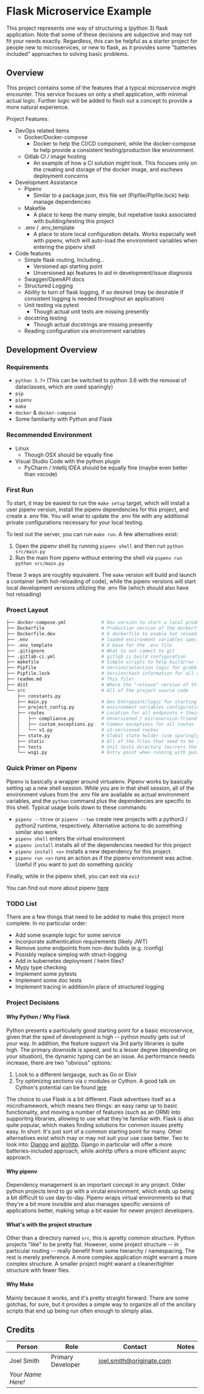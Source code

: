# Flask Microservice Example

This project represents one way of structuring a (python 3) flask application. Note that some of these decisions are subjective and may not fit your needs exactly. Regardless, this can be helpful as a starter project for people new to microservices, or new to flask, as it provides some "batteries included" approaches to solving basic problems.

## Overview

This project contains some of the features that a typical microservice might encounter. This service focsues on only a shell application, with minimal actual logic. Further logic will be added to flesh out a concept to provide a more natural experience.

Project Features:

* DevOps related items
  * Docker/Docker-compose
    * Docker to help the CI/CD component, while the docker-compose to help provide a consistent testing/production like environment.
  * Gitlab CI / image hosting
    * An example of how a CI solution _might_ look. This focuses only on the creating and storage of the docker image, and eschews deployment concerns
* Development Assistance
  * Pipenv
    * Similar to a package.json, this file set (Pipfile/Pipfile.lock) help manage dependencies
  * Makefile
    * A place to keep the many simple, but repetative tasks associated with building/testing this project
  * .env / .env_template
    * A place to store local configuration details. Works especially well with pipenv, which will auto-load the environment variables when entering the pipenv shell
* Code features
  * Simple flask routing, Including...
    * Versioned api starting point
    * Unversioned api features to aid in development/issue diagnosis
  * Swagger/OpenAPI docs
  * Structured Logging
  * Ability to turn of flask logging, if so desired (may be desirable if consistent logging is needed throughout an application)
  * Unit testing via pytest
    * Though actual unit tests are missing presently
  * docstring testing
    * Though actual docstrings are missing presently
  * Reading configuration via environment variables

## Development Overview

### Requirements

* `python 3.7+` (This can be switched to python 3.6 with the removal of dataclasses, which are used sparingly)
* `pip`
* `pipenv`
* `make`
* `docker` & `docker-compose`
* Some familiarity with Python and Flask

### Recommended Environment

* Linux
  * Though OSX should be equally fine
* Visual Studio Code with the python plugin
  * PyCharm / Intellij IDEA should be equally fine (maybe even better than vscode)

### First Run

To start, it may be easiest to run the `make setup` target, which will install a user pipenv version, install the pipenv dependencies for this project, and create a .env file. You will wnat to update the .env file with any additional private configurations necessary for your local testing.

To test out the server, you can run `make run`. A few alternatives exist:

1. Open the pipenv shell by running `pipenv shell` and then run `python src/main.py`
2. Run the main from pipenv without entering the shell via `pipenv run python src/main.py`

These 3 ways are roughly equivalent. The `make` version will build and launch a container (with hot-reloading of code), while the pipenv versions will start local development versions utilizing the .env file (which should also have hot reloading)

### Proect Layout

```bash
├── docker-compose.yml             # Dev version to start a local production-like environment
├── Dockerfile                     # Production version of the dockerfile
├── Dockerfile.dev                 # A dockerfile to enable hot reloading / reading from src directory instead of dist
├── .env                           # loaded environment variables specific to this project
├── .env_template                  # A base for the .env file
├── .gitignore                     # What to not commit to git
├── .gitlab-ci.yml                 # gitlab ci build configuration
├── makefile                       # Simple scripts to help build/run the project
├── Pipfile                        # Version/selection logic for grabbing dependencies
├── Pipfile.lock                   # Version/hash information for all dependencies
├── readme.md                      # This file!
├── dist                           # Where the "release" version of this project goes
└── src                            # All of the project source code
    ├── constants.py
    ├── main.py                    # Dev Entrypoint/logic for starting up the server
    ├── project_config.py          # environment variables configuration
    ├── routes                     # Location for all endpoints + their logic
    │   ├── compliance.py          # Unversioned / microservice-friendly routes
    │   ├── custom_exceptions.py   # Common exceptions for all routes
    │   └── v1.py                  # v1-versioned routes
    ├── state.py                   # Global state holder (use sparingly)
    ├── static                     # All of the files that need to be served statically (this includes swagger)
    ├── tests                      # Unit tests directory (mirrors the src directory)
    └── wsgi.py                    # Entry point when running with gunicorn
```

### Quick Primer on Pipenv

Pipenv is basically a wrapper around virtualenv. Pipenv works by basically setting up a new shell session. While you are in that shell session, all of the environment values from the .env file are available as actual environment variables, and the `python` command plus the dependencies are specific to this shell. Typical usage boils down to these commands:

* `pipenv --three` or `pipenv --two` create new projects with a python3 / python2 runtime, respectively. Alternative actions to do something similar also work
* `pipenv shell` enters the virtual environment
* `pipenv install` installs all of the dependencies needed for this project
* `pipenv install <x>` installs a new dependency for this project.
* `pipenv run <x>` runs an action as if the pipenv environment was active. Useful if you want to just do something quickly

Finally, while in the pipenv shell, you can exit via `exit`

You can find out more about pipenv [here](https://docs.pipenv.org/en/latest/)

### TODO List

There are a few things that need to be added to make this project more complete. In no particular order:

* Add some example logic for some service
* Incorporate authentication requirements (likely JWT)
* Remove some endpoints from non-dev builds (e.g. /config)
* Posisbly replace simplog with struct-logging
* Add in kubernetes deployment / helm files?
* Mypy type checking
* Implement some pytests
* Implement some doc tests
* Implement tracing in addition/in place of structured logging

### Project Decisions

#### Why Python / Why Flask

Python presents a particularly good starting point for a basic microservice, given that the sped of development is high -- python mostly gets out of your way. In addition, the feature support via 3rd party libraries is quite high. The primary downside is speed, and to a lesser degree (depending on your situation), the dynamic typing can be an issue. As performance needs increase, there are two "obvious" options:

1. Look to a different langauge, such as Go or Elixir
2. Try optimizing sections via c modules or Cython. A good talk on Cython's potential can be found [jere](https://www.youtube.com/watch?v=_1MSX7V28Po)

The choice to use Flask is a bit different. Flask advertises itself as a microframework, which means two things: an easy ramp up to basic functionality, and moving a number of features (such as an ORM) into supporitng libraries, allowing to use what they're familiar with. Flask is also quite popular, which makes finding solutions for common issues pretty easy. In short: It's just sort of a common starting point for many. Other alternatives exist which may or may not suit your use case better. Two to look into: [Django](https://www.djangoproject.com/) and [aiohttp](https://aiohttp.readthedocs.io/en/stable/). Django in particular will offer a more batteries-included approach, while aiohttp offers a more efficient async approach.

#### Why pipenv

Dependency management is an important concept in any project. Older python projects tend to go with a virutal environment, which ends up being a bit difficult to use day-to-day. Pipenv wraps virtual environments so that they're a bit more invisible and also manages specific versions of applications better, making setup a bit easier for newer project developers.

#### What's with the project structure

Other than a directory named `src`, this is apretty common structure. Python projects "like" to be pretty flat. However, some project structure -- in particular routing -- really benefit from some hierarchy / namespacing. The rest is merely preference. A more complex application might warrant a more complex structure. A smaller project might warant a cleaner/tighter structure with fewer files.

#### Why Make

Mainly because it works, and it's pretty straight forward. There are some gotchas, for sure, but it provides a simple way to organize all of the ancilary scripts that end up being run often enough to slimply alias.

## Credits

| Person            | Role              | Contact                  | Notes |
| ----------------- | ----------------- | ------------------------ | ----- |
| Joel Smith        | Primary Developer | joel.smith@originate.com |       |
| _Your Name Here!_ |                   |                          |       |
